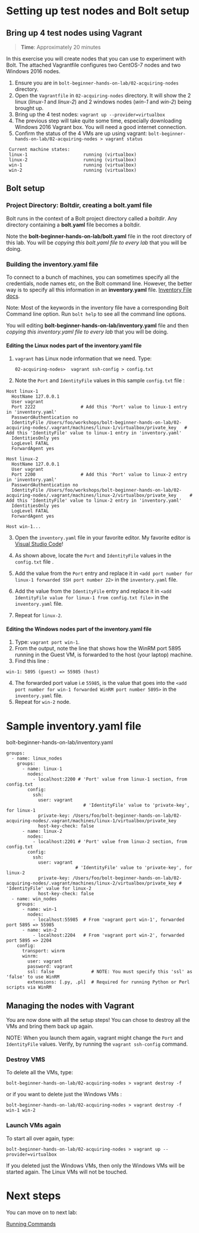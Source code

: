 # Setting up test nodes and Bolt setup

## Bring up 4 test nodes using Vagrant

> **Time**: Approximately 20 minutes

In this exercise you will create nodes that you can use to experiment with Bolt. The attached Vagrantfile configures two CentOS-7 nodes and two Windows 2016 nodes.

1. Ensure you are in `bolt-beginner-hands-on-lab/02-acquiring-nodes` directory. 
1. Open the `Vagrantfile` in `02-acquiring-nodes` directory. It will show the 2 linux (_linux-1_ and _linux-2_) and 2 windows nodes (_win-1_ and _win-2_) being brought up.
1. Bring up the 4 test nodes:  `vagrant up --provider=virtualbox`
1. The previous step will take quite some time, especially downloading Windows 2016 Vagrant box. You will need a good internet connection.
1. Confirm the status of the 4 VMs are up using vagrant: `bolt-beginner-hands-on-lab/02-acquiring-nodes > vagrant status`

```
 Current machine states:
 linux-1                     running (virtualbox)
 linux-2                     running (virtualbox)
 win-1                       running (virtualbox)
 win-2                       running (virtualbox)
```
## Bolt setup

### Project Directory: Boltdir, creating a bolt.yaml file

Bolt runs in the context of a Bolt project directory called a *boltdir*. Any directory containing a __bolt.yaml__ file becomes a boltdir.

Note the __bolt-beginner-hands-on-lab/bolt.yaml__ file in the root directory of this lab. You will be _copying this bolt.yaml file to every lab_ that you will be doing.

### Building the inventory.yaml file

To connect to a bunch of machines, you can sometimes specify all the credentials, node names etc, on the Bolt command line. However, the better way is to specify all this information in an __inventory.yaml__ file. [Inventory File docs](https://puppet.com/docs/bolt/latest/inventory_file.html).

Note: Most of the keywords in the inventory file have a corresponding Bolt Command line option. Run `bolt help` to see all the command line options.

You will editing __bolt-beginner-hands-on-lab/inventory.yaml__ file and then _copying this inventory.yaml file to every lab_ that you will be doing.

#### Editing the Linux nodes part of the inventory.yaml file

1. `vagrant` has Linux node information that we need. Type:

    ```
    02-acquiring-nodes>  vagrant ssh-config > config.txt
    ```

2. Note the `Port` and `IdentityFile` values in this sample `config.txt` file :
```
Host linux-1
  HostName 127.0.0.1
  User vagrant
  Port 2222                 # Add this 'Port' value to linux-1 entry in 'inventory.yaml'
  PasswordAuthentication no
  IdentityFile /Users/foo/workshops/bolt-beginner-hands-on-lab/02-acquiring-nodes/.vagrant/machines/linux-1/virtualbox/private_key   # Add this 'IdentityFile' value to linux-1 entry in 'inventory.yaml'
  IdentitiesOnly yes
  LogLevel FATAL
  ForwardAgent yes

Host linux-2
  HostName 127.0.0.1
  User vagrant
  Port 2200                 # Add this 'Port' value to linux-2 entry in 'inventory.yaml'
  PasswordAuthentication no
  IdentityFile /Users/foo/workshops/bolt-beginner-hands-on-lab/02-acquiring-nodes/.vagrant/machines/linux-2/virtualbox/private_key     # Add this 'IdentityFile' value to linux-2 entry in 'inventory.yaml'
  IdentitiesOnly yes
  LogLevel FATAL
  ForwardAgent yes

Host win-1...
```

3. Open the `inventory.yaml` file in your favorite editor. My favorite editor is [Visual Studio Code](https://code.visualstudio.com/download)!

4. As shown above, locate the `Port` and `IdentityFile` values in the `config.txt` file .   

5. Add the value from the `Port` entry and replace it in `<add port number for linux-1 forwarded SSH port number 22>` in the `inventory.yaml` file.

6. Add the value from the `IdentityFile` entry and replace it in `<add IdentityFile value for linux-1 from config.txt file>` in the `inventory.yaml` file.

7. Repeat for `linux-2`.

#### Editing the Windows nodes part of the inventory.yaml file

1. Type: `vagrant port win-1`. 
2. From the output, note the line that shows how the WinRM port 5895 running in the Guest VM, is forwarded to the host (your laptop) machine.
3. Find this line :
```
win-1: 5895 (guest) => 55985 (host)
```
4. The forwarded port value i.e `55985`, is the value that goes into the `<add port number for win-1 forwarded WinRM port number 5895>` in the `inventory.yaml` file.
5. Repeat for `win-2` node.

# Sample inventory.yaml file

bolt-beginner-hands-on-lab/inventory.yaml 
```
groups:
  - name: linux_nodes
    groups:
      - name: linux-1
        nodes:
          - localhost:2200 # 'Port' value from linux-1 section, from config.txt
        config:
          ssh:
            user: vagrant
                             # 'IdentityFile' value to 'private-key', for linux-1 
            private-key: /Users/foo/bolt-beginner-hands-on-lab/02-acquiring-nodes/.vagrant/machines/linux-1/virtualbox/private_key 
            host-key-check: false
      - name: linux-2
        nodes:
          - localhost:2201 # 'Port' value from linux-2 section, from config.txt
        config:
          ssh:
            user: vagrant
                          # 'IdentityFile' value to 'private-key', for linux-2
            private-key: /Users/foo/bolt-beginner-hands-on-lab/02-acquiring-nodes/.vagrant/machines/linux-2/virtualbox/private_key # 'IdentityFile' value for linux-2 
            host-key-check: false
  - name: win_nodes
    groups:
      - name: win-1
        nodes:
          - localhost:55985  # From 'vagrant port win-1', forwarded port 5895 => 55985
      - name: win-2
          - localhost:2204   # From 'vagrant port win-2', forwarded port 5895 => 2204
    config:
      transport: winrm
      winrm:
        user: vagrant
        password: vagrant
        ssl: false              # NOTE: You must specify this 'ssl' as 'false' to use WinRM 
        extensions: [.py, .pl]  # Required for running Python or Perl scripts via WinRM
```
## Managing the nodes with Vagrant

You are now done with all the setup steps! You can chose to destroy all the VMs and bring them back up again. 

NOTE: When you launch them again, vagrant might change the `Port` and `IdentityFile` values. Verify, by running the `vagrant ssh-config` command.

### Destroy VMS
To delete all the VMs, type:
```
bolt-beginner-hands-on-lab/02-acquiring-nodes > vagrant destroy -f
```
or if you want to delete just the Windows VMs :
```
bolt-beginner-hands-on-lab/02-acquiring-nodes > vagrant destroy -f win-1 win-2
```

### Launch VMs again

To start all over again, type:
```
bolt-beginner-hands-on-lab/02-acquiring-nodes > vagrant up --provider=virtualbox
```
If you deleted just the Windows VMs, then only the Windows VMs will be started again. The Linux VMs will not be touched.
# Next steps

You can move on to next lab:

[Running Commands](../03-running-commands)
